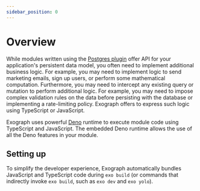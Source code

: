 ```yaml
---
sidebar_position: 0
---
```


# Overview

While modules written using the [Postgres plugin](/postgres/overview.md) offer API for your application's persistent data model, you often need to implement additional business logic. For example, you may need to implement logic to send marketing emails, sign up users, or perform some mathematical computation. Furthermore, you may need to intercept any existing query or mutation to perform additional logic. For example, you may need to impose complex validation rules on the data before persisting with the database or implementing a rate-limiting policy. Exograph offers to express such logic using TypeScript or JavaScript.

Exograph uses powerful [Deno](https://deno.land/) runtime to execute module code using TypeScript and JavaScript. The embedded Deno runtime allows the use of all the Deno features in your module.

## Setting up

To simplify the developer experience, Exograph automatically bundles JavaScript and TypeScript code during `exo build` (or commands that indirectly invoke `exo build`, such as `exo dev` and `exo yolo`).
